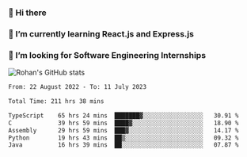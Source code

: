 ### 👋 Hi there 

<!--
**rohznmdev/rohznmdev** is a ✨ _special_ ✨ repository because its `README.md` (this file) appears on your GitHub profile.

Here are some ideas to get you started:

- 🔭 I’m currently working on ...
- 🌱 I’m currently learning Ruby and Ruby on Rails
- 👯 I’m looking to collaborate on ...
- 🤔 I’m looking for help with ...
- 💬 Ask me about ...
- 📫 How to reach me: ...
- 😄 Pronouns: ...
- ⚡ Fun fact: ...
-->
### 🌱 I’m currently learning React.js and Express.js
### 🤔 I’m looking for Software Engineering Internships
![Rohan's GitHub stats](https://github-readme-stats.vercel.app/api?username=rohznmdev&theme=dark&show_icons=true)

<!--START_SECTION:waka-->

```txt
From: 22 August 2022 - To: 11 July 2023

Total Time: 211 hrs 38 mins

TypeScript    65 hrs 24 mins  ███████▓░░░░░░░░░░░░░░░░░   30.91 %
C             39 hrs 59 mins  ████▓░░░░░░░░░░░░░░░░░░░░   18.90 %
Assembly      29 hrs 59 mins  ███▓░░░░░░░░░░░░░░░░░░░░░   14.17 %
Python        19 hrs 43 mins  ██▒░░░░░░░░░░░░░░░░░░░░░░   09.32 %
Java          16 hrs 39 mins  ██░░░░░░░░░░░░░░░░░░░░░░░   07.87 %
```

<!--END_SECTION:waka-->
